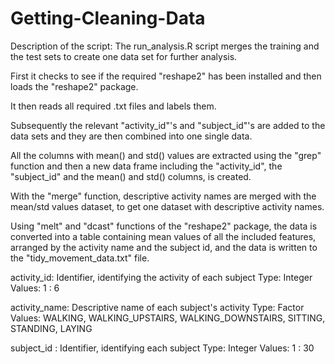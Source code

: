 # Getting-Cleaning-Data
Description of the script:
The run_analysis.R script merges the training and the test sets to create one data set for further analysis.

First it checks to see if the required "reshape2" has been installed and then loads the "reshape2" package.

It then reads all required .txt files and labels them.

Subsequently the relevant "activity_id"'s and "subject_id"'s are added to the data sets and they are then combined into one single data.

All the columns with mean() and std() values are extracted using the "grep" function and then a new data frame including the "activity_id", the "subject_id" and the mean() and std() columns, is created.

With the "merge" function, descriptive activity names are merged with the mean/std values dataset, to get one dataset with descriptive activity names.

Using "melt" and "dcast" functions of the "reshape2" package, the data is converted into a table containing mean values of all the included features, arranged by the activity name and the subject id, and the data is written to the "tidy_movement_data.txt" file.

activity_id: Identifier, identifying the activity of each subject Type: Integer Values: 1 : 6

activity_name: Descriptive name of each subject's activity Type: Factor Values: WALKING, WALKING_UPSTAIRS, WALKING_DOWNSTAIRS, SITTING, STANDING, LAYING

subject_id : Identifier, identifying each subject Type: Integer Values: 1 : 30
